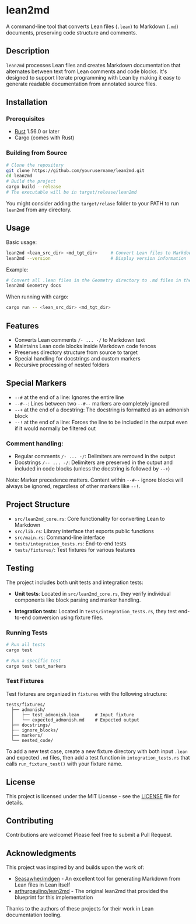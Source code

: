 # lean2md

A command-line tool that converts Lean files (`.lean`) to Markdown (`.md`) documents, preserving code structure and comments.

## Description

`lean2md` processes Lean files and creates Markdown documentation that alternates between text from Lean comments and code blocks. It's designed to support literate programming with Lean by making it easy to generate readable documentation from annotated source files.

## Installation

### Prerequisites

- [Rust](https://www.rust-lang.org/tools/install) 1.56.0 or later
- Cargo (comes with Rust)

### Building from Source

```bash
# Clone the repository
git clone https://github.com/yourusername/lean2md.git
cd lean2md
# Build the project
cargo build --release
# The executable will be in target/release/lean2md
```

You might consider adding the `target/relase` folder to your PATH to run `lean2md` from any directory.

## Usage

Basic usage:

```bash
lean2md <lean_src_dir> <md_tgt_dir>     # Convert Lean files to Markdown
lean2md --version                       # Display version information
```

Example:

```bash
# Convert all .lean files in the Geometry directory to .md files in the docs directory
lean2md Geometry docs
```

When running with cargo:

```bash
cargo run -- <lean_src_dir> <md_tgt_dir>
```

## Features

- Converts Lean comments `/- ... -/` to Markdown text
- Maintains Lean code blocks inside Markdown code fences
- Preserves directory structure from source to target
- Special handling for docstrings and custom markers
- Recursive processing of nested folders

## Special Markers

- `--#` at the end of a line: Ignores the entire line
- `--#--`: Lines between two `--#--` markers are completely ignored
- `--+`  at the end of a docstring: The docstring is formatted as an admonish block
- `--!` at the end of a line: Forces the line to be included in the output even if it would normally be filtered out

### Comment handling:
- Regular comments `/- ... -/`: Delimiters are removed in the output
- Docstrings `/-- ... -/`: Delimiters are preserved in the output and included in code blocks (unless the docstring is followed by `--+`)

Note: Marker precedence matters. Content within `--#--` ignore blocks will always be ignored, regardless of other markers like `--!`.

## Project Structure

- `src/lean2md_core.rs`: Core functionality for converting Lean to Markdown
- `src/lib.rs`: Library interface that exports public functions
- `src/main.rs`: Command-line interface
- `tests/integration_tests.rs`: End-to-end tests
- `tests/fixtures/`: Test fixtures for various features

## Testing

The project includes both unit tests and integration tests:

- **Unit tests**: Located in `src/lean2md_core.rs`, they verify individual components like block parsing and marker handling.

- **Integration tests**: Located in `tests/integration_tests.rs`, they test end-to-end conversion using fixture files.

### Running Tests

```bash
# Run all tests
cargo test

# Run a specific test
cargo test test_markers
```

### Test Fixtures

Test fixtures are organized in `fixtures` with the following structure:

```
tests/fixtures/
  ├── admonish/
  │   ├── test_admonish.lean      # Input fixture
  │   └── expected_admonish.md    # Expected output
  ├── docstrings/
  ├── ignore_blocks/
  ├── markers/
  └── nested_code/
```

To add a new test case, create a new fixture directory with both input `.lean` and expected `.md` files, then add a test function in `integration_tests.rs` that calls `run_fixture_test()` with your fixture name.

## License

This project is licensed under the MIT License - see the [LICENSE](LICENSE) file for details.

## Contributing

Contributions are welcome! Please feel free to submit a Pull Request.

## Acknowledgments

This project was inspired by and builds upon the work of:

- [Seasawher/mdgen](https://github.com/Seasawher/mdgen) - An excellent tool for generating Markdown from Lean files in Lean itself
- [arthurpaulino/lean2md](https://github.com/arthurpaulino/lean2md) - The original lean2md that provided the blueprint for this implementation

Thanks to the authors of these projects for their work in Lean documentation tooling.

